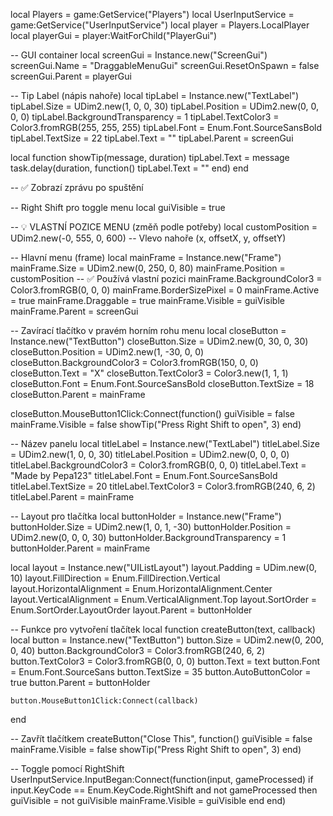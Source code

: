 local Players = game:GetService("Players")
local UserInputService = game:GetService("UserInputService")
local player = Players.LocalPlayer
local playerGui = player:WaitForChild("PlayerGui")

-- GUI container
local screenGui = Instance.new("ScreenGui")
screenGui.Name = "DraggableMenuGui"
screenGui.ResetOnSpawn = false
screenGui.Parent = playerGui

-- Tip Label (nápis nahoře)
local tipLabel = Instance.new("TextLabel")
tipLabel.Size = UDim2.new(1, 0, 0, 30)
tipLabel.Position = UDim2.new(0, 0, 0, 0)
tipLabel.BackgroundTransparency = 1
tipLabel.TextColor3 = Color3.fromRGB(255, 255, 255)
tipLabel.Font = Enum.Font.SourceSansBold
tipLabel.TextSize = 22
tipLabel.Text = ""
tipLabel.Parent = screenGui

local function showTip(message, duration)
	tipLabel.Text = message
	task.delay(duration, function()
		tipLabel.Text = ""
	end)
end

-- ✅ Zobrazí zprávu po spuštění


-- Right Shift pro toggle menu
local guiVisible = true

-- 💡 VLASTNÍ POZICE MENU (změň podle potřeby)
local customPosition = UDim2.new(-0, 555, 0, 600) -- Vlevo nahoře (x, offsetX, y, offsetY)

-- Hlavní menu (frame)
local mainFrame = Instance.new("Frame")
mainFrame.Size = UDim2.new(0, 250, 0, 80)
mainFrame.Position = customPosition -- ✅ Používá vlastní pozici
mainFrame.BackgroundColor3 = Color3.fromRGB(0, 0, 0)
mainFrame.BorderSizePixel = 0
mainFrame.Active = true
mainFrame.Draggable = true
mainFrame.Visible = guiVisible
mainFrame.Parent = screenGui

-- Zavírací tlačítko v pravém horním rohu menu
local closeButton = Instance.new("TextButton")
closeButton.Size = UDim2.new(0, 30, 0, 30)
closeButton.Position = UDim2.new(1, -30, 0, 0)
closeButton.BackgroundColor3 = Color3.fromRGB(150, 0, 0)
closeButton.Text = "X"
closeButton.TextColor3 = Color3.new(1, 1, 1)
closeButton.Font = Enum.Font.SourceSansBold
closeButton.TextSize = 18
closeButton.Parent = mainFrame

closeButton.MouseButton1Click:Connect(function()
	guiVisible = false
	mainFrame.Visible = false
	showTip("Press Right Shift to open", 3)
end)

-- Název panelu
local titleLabel = Instance.new("TextLabel")
titleLabel.Size = UDim2.new(1, 0, 0, 30)
titleLabel.Position = UDim2.new(0, 0, 0, 0)
titleLabel.BackgroundColor3 = Color3.fromRGB(0, 0, 0)
titleLabel.Text = "Made by Pepa123"
titleLabel.Font = Enum.Font.SourceSansBold
titleLabel.TextSize = 20
titleLabel.TextColor3 = Color3.fromRGB(240, 6, 2)
titleLabel.Parent = mainFrame

-- Layout pro tlačítka
local buttonHolder = Instance.new("Frame")
buttonHolder.Size = UDim2.new(1, 0, 1, -30)
buttonHolder.Position = UDim2.new(0, 0, 0, 30)
buttonHolder.BackgroundTransparency = 1
buttonHolder.Parent = mainFrame

local layout = Instance.new("UIListLayout")
layout.Padding = UDim.new(0, 10)
layout.FillDirection = Enum.FillDirection.Vertical
layout.HorizontalAlignment = Enum.HorizontalAlignment.Center
layout.VerticalAlignment = Enum.VerticalAlignment.Top
layout.SortOrder = Enum.SortOrder.LayoutOrder
layout.Parent = buttonHolder

-- Funkce pro vytvoření tlačítek
local function createButton(text, callback)
	local button = Instance.new("TextButton")
	button.Size = UDim2.new(0, 200, 0, 40)
	button.BackgroundColor3 = Color3.fromRGB(240, 6, 2)
	button.TextColor3 = Color3.fromRGB(0, 0, 0)
	button.Text = text
	button.Font = Enum.Font.SourceSans
	button.TextSize = 35
	button.AutoButtonColor = true
	button.Parent = buttonHolder

	button.MouseButton1Click:Connect(callback)
end

-- Zavřít tlačítkem
createButton("Close This", function()
	guiVisible = false
	mainFrame.Visible = false
	showTip("Press Right Shift to open", 3)
end)

-- Toggle pomocí RightShift
UserInputService.InputBegan:Connect(function(input, gameProcessed)
	if input.KeyCode == Enum.KeyCode.RightShift and not gameProcessed then
		guiVisible = not guiVisible
		mainFrame.Visible = guiVisible
	end
end)
